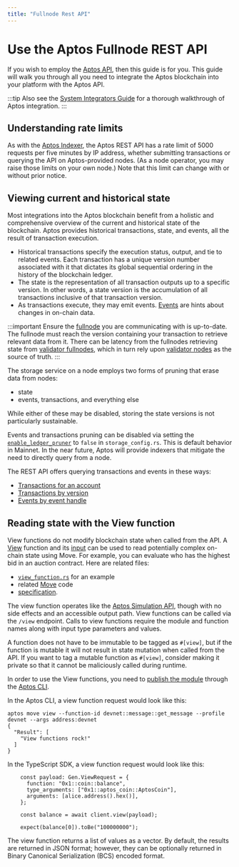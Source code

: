 ```yaml
---
title: "Fullnode Rest API"
---
```


# Use the Aptos Fullnode REST API

If you wish to employ the [Aptos API](https://aptos.dev/nodes/aptos-api-spec/#/), then this guide is for you. This guide will walk you through all you need to integrate the Aptos blockchain into your platform with the Aptos API.

:::tip
Also see the [System Integrators Guide](../guides/system-integrators-guide.md) for a thorough walkthrough of Aptos integration.
:::

## Understanding rate limits

As with the [Aptos Indexer](../indexer/api/labs-hosted.md#rate-limits), the Aptos REST API has a rate limit of 5000 requests per five minutes by IP address, whether submitting transactions or querying the API on Aptos-provided nodes. (As a node operator, you may raise those limits on your own node.) Note that this limit can change with or without prior notice.

## Viewing current and historical state

Most integrations into the Aptos blockchain benefit from a holistic and comprehensive overview of the current and historical state of the blockchain. Aptos provides historical transactions, state, and events, all the result of transaction execution.

- Historical transactions specify the execution status, output, and tie to related events. Each transaction has a unique version number associated with it that dictates its global sequential ordering in the history of the blockchain ledger.
- The state is the representation of all transaction outputs up to a specific version. In other words, a state version is the accumulation of all transactions inclusive of that transaction version.
- As transactions execute, they may emit events. [Events](../concepts/events.md) are hints about changes in on-chain data.

:::important
Ensure the [fullnode](../nodes/networks.md) you are communicating with is up-to-date. The fullnode must reach the version containing your transaction to retrieve relevant data from it. There can be latency from the fullnodes retrieving state from [validator fullnodes](../concepts/fullnodes.md), which in turn rely upon [validator nodes](../concepts/validator-nodes.md) as the source of truth.
:::

The storage service on a node employs two forms of pruning that erase data from nodes:

- state
- events, transactions, and everything else

While either of these may be disabled, storing the state versions is not particularly sustainable.

Events and transactions pruning can be disabled via setting the [`enable_ledger_pruner`](https://github.com/aptos-labs/aptos-core/blob/cf0bc2e4031a843cdc0c04e70b3f7cd92666afcf/config/src/config/storage_config.rs#L141) to `false` in `storage_config.rs`. This is default behavior in Mainnet. In the near future, Aptos will provide indexers that mitigate the need to directly query from a node.

The REST API offers querying transactions and events in these ways:

- [Transactions for an account](https://fullnode.devnet.aptoslabs.com/v1/spec#/operations/get_account_transactions)
- [Transactions by version](https://fullnode.devnet.aptoslabs.com/v1/spec#/operations/get_transaction_by_version)
- [Events by event handle](https://fullnode.devnet.aptoslabs.com/v1/spec#/operations/get_events_by_event_handle)

## Reading state with the View function

View functions do not modify blockchain state when called from the API. A [View](https://github.com/aptos-labs/aptos-core/blob/main/api/src/view_function.rs) function and its [input](https://github.com/aptos-labs/aptos-core/blob/main/api/types/src/view.rs) can be used to read potentially complex on-chain state using Move. For example, you can evaluate who has the highest bid in an auction contract. Here are related files:

- [`view_function.rs`](https://github.com/aptos-labs/aptos-core/blob/main/api/src/tests/view_function.rs) for an example
- related [Move](https://github.com/aptos-labs/aptos-core/blob/90c33dc7a18662839cd50f3b70baece0e2dbfc71/aptos-move/framework/aptos-framework/sources/coin.move#L226) code
- [specification](https://github.com/aptos-labs/aptos-core/blob/90c33dc7a18662839cd50f3b70baece0e2dbfc71/api/doc/spec.yaml#L8513).

The view function operates like the [Aptos Simulation API](../guides/system-integrators-guide.md#testing-transactions-or-transaction-pre-execution), though with no side effects and an accessible output path. View functions can be called via the `/view` endpoint. Calls to view functions require the module and function names along with input type parameters and values.

A function does not have to be immutable to be tagged as `#[view]`, but if the function is mutable it will not result in state mutation when called from the API.
If you want to tag a mutable function as `#[view]`, consider making it private so that it cannot be maliciously called during runtime.

In order to use the View functions, you need to [publish the module](../move/move-on-aptos/cli.md#publishing-a-move-package-with-a-named-address) through the [Aptos CLI](../tools/aptos-cli/install-cli/index.md).

In the Aptos CLI, a view function request would look like this:

```
aptos move view --function-id devnet::message::get_message --profile devnet --args address:devnet
{
  "Result": [
    "View functions rock!"
  ]
}
```

In the TypeScript SDK, a view function request would look like this:

```
    const payload: Gen.ViewRequest = {
      function: "0x1::coin::balance",
      type_arguments: ["0x1::aptos_coin::AptosCoin"],
      arguments: [alice.address().hex()],
    };

    const balance = await client.view(payload);

    expect(balance[0]).toBe("100000000");
```

The view function returns a list of values as a vector. By default, the results are returned in JSON format; however, they can be optionally returned in Binary Canonical Serialization (BCS) encoded format.
